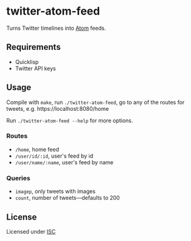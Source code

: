 # twitter-atom-feed
Turns Twitter timelines into
[Atom](https://en.wikipedia.org/wiki/Atom_(standard)) feeds.

## Requirements
- Quicklisp
- Twitter API keys

## Usage
Compile with `make`, run `./twitter-atom-feed`, go to any of the
routes for tweets, e.g. https://localhost:8080/home

Run `./twitter-atom-feed --help` for more options.

### Routes
- `/home`, home feed
- `/user/id/:id`, user's feed by id
- `/user/name/:name`, user's feed by name

### Queries
- `imagep`, only tweets with images
- `count`, number of tweets—defaults to 200

## License
Licensed under [ISC](./LICENSE)
